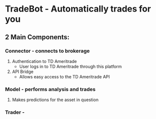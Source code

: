 # TradeBot - Automatically trades for you

## 2 Main Components:

### Connector - connects to brokerage

1. Authentication to TD Ameritrade
    - User logs in to TD Ameritrade through this platform
2. API Bridge
    - Allows easy access to the TD Ameritrade API

### Model - performs analysis and trades

1. Makes predictions for the asset in question

### Trader - 